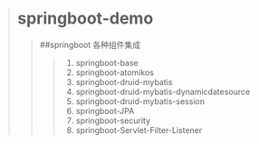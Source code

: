 ># springboot-demo
   >>##springboot 各种组件集成
   >>>1. springboot-base
   >>>1.  springboot-atomikos
   >>>1. springboot-druid-mybatis
   >>>1. springboot-druid-mybatis-dynamicdatesource
   >>>1. springboot-druid-mybatis-session
   >>>1. springboot-JPA
   >>>1. springboot-security
   >>>1. springboot-Servlet-Filter-Listener               
